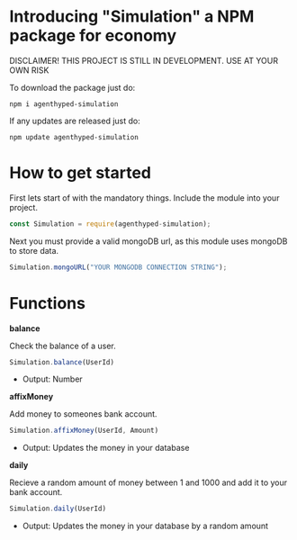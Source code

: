 # Introducing "Simulation" a NPM package for economy
DISCLAIMER! THIS PROJECT IS STILL IN DEVELOPMENT. USE AT YOUR OWN RISK

To download the package just do:
```cli
npm i agenthyped-simulation
```
If any updates are released just do:
```cli
npm update agenthyped-simulation
```


# How to get started
First lets start of with the mandatory things. Include the module into your project.
```js
const Simulation = require(agenthyped-simulation);
```
Next you must provide a valid mongoDB url, as this module uses mongoDB to store data.
```js
Simulation.mongoURL("YOUR MONGODB CONNECTION STRING");
```

# Functions
**balance**

Check the balance of a user.
```js
Simulation.balance(UserId)  
```
- Output: Number

**affixMoney**

Add money to someones bank account.
```js
Simulation.affixMoney(UserId, Amount)
```
- Output: Updates the money in your database

**daily**

Recieve a random amount of money between 1 and 1000 and add it to your bank account.
```js
Simulation.daily(UserId)
```
- Output: Updates the money in your database by a random amount
